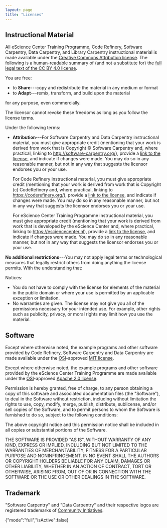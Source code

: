 ```yaml
---
layout: page
title: "Licenses"
---
```

## Instructional Material

All eScience Center Training Programme, Code Refinery, Software Carpentry, Data 
Carpentry, and Library Carpentry instructional material is made available 
under the [Creative Commons Attribution license][cc-by-human]. The following 
is a human-readable summary of (and not a substitute for) the [full legal 
text of the CC BY 4.0 license][cc-by-legal].

You are free:

* to **Share**---copy and redistribute the material in any medium or format
* to **Adapt**---remix, transform, and build upon the material

for any purpose, even commercially.

The licensor cannot revoke these freedoms as long as you follow the
license terms.

Under the following terms:

* **Attribution**---For Software Carpentry and Data Carpentry instructional material, you must give appropriate credit (mentioning that
  your work is derived from work that is Copyright © Software
  Carpentry and, where practical, linking to
  http://software-carpentry.org/), provide a [link to the
  license][cc-by-human], and indicate if changes were made. You may do so in any reasonable manner, but not in any way that suggests the
  licensor endorses you or your use.
  
  For Code Refinery instructional material, you must give appropriate credit (mentioning that
  your work is derived from work that is Copyright (c) CodeRefinery and, where practical, linking to
  https://coderefinery.org/), provide a [link to the
  license][cc-by-human], and indicate if changes were made. You may do so in any reasonable manner, but not in any way that suggests the
  licensor endorses you or your use.
  
  For eScience Center Training Programme instructional material, you must give appropriate credit (mentioning that your work is derived from work 
  that is developed by the eScience Center and, where practical, linking to https://esciencecenter.nl), provide a [link to the license][cc-by-human], 
  and indicate if changes were made. You may do so in any reasonable manner, but not in any way that suggests the
  licensor endorses you or your use.
  
**No additional restrictions**---You may not apply legal terms or
technological measures that legally restrict others from doing
anything the license permits.  With the understanding that:

Notices:

* You do not have to comply with the license for elements of the
  material in the public domain or where your use is permitted by an
  applicable exception or limitation.
* No warranties are given. The license may not give you all of the
  permissions necessary for your intended use. For example, other
  rights such as publicity, privacy, or moral rights may limit how you
  use the material.

## Software

Except where otherwise noted, the example programs and other software
provided by Code Refinery, Software Carpentry and Data Carpentry are made available under the
[OSI][osi]-approved
[MIT license][mit-license].

Except where otherwise noted, the example programs and other software
provided by the eScience Center Training Programme are made available under the
[OSI][osi]-approved
[Apache 2.0 license][apache-license].

Permission is hereby granted, free of charge, to any person obtaining
a copy of this software and associated documentation files (the
"Software"), to deal in the Software without restriction, including
without limitation the rights to use, copy, modify, merge, publish,
distribute, sublicense, and/or sell copies of the Software, and to
permit persons to whom the Software is furnished to do so, subject to
the following conditions:

The above copyright notice and this permission notice shall be
included in all copies or substantial portions of the Software.

THE SOFTWARE IS PROVIDED "AS IS", WITHOUT WARRANTY OF ANY KIND,
EXPRESS OR IMPLIED, INCLUDING BUT NOT LIMITED TO THE WARRANTIES OF
MERCHANTABILITY, FITNESS FOR A PARTICULAR PURPOSE AND
NONINFRINGEMENT. IN NO EVENT SHALL THE AUTHORS OR COPYRIGHT HOLDERS BE
LIABLE FOR ANY CLAIM, DAMAGES OR OTHER LIABILITY, WHETHER IN AN ACTION
OF CONTRACT, TORT OR OTHERWISE, ARISING FROM, OUT OF OR IN CONNECTION
WITH THE SOFTWARE OR THE USE OR OTHER DEALINGS IN THE SOFTWARE.

## Trademark

"Software Carpentry" and "Data Carpentry" and their respective logos
are registered trademarks of [Community Initiatives][CI].

[cc-by-human]: https://creativecommons.org/licenses/by/4.0/
[cc-by-legal]: https://creativecommons.org/licenses/by/4.0/legalcode
[mit-license]: https://opensource.org/licenses/mit-license.html
[apache-license]: https://www.apache.org/licenses/LICENSE-2.0/
[ci]: http://communityin.org/
[osi]: https://opensource.org
{"mode":"full","isActive":false}
